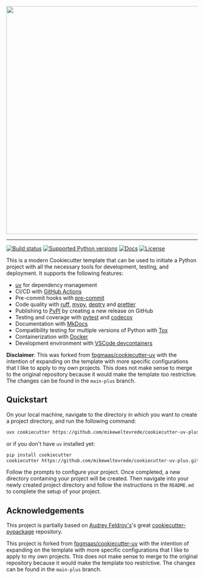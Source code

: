 <p align="center">
  <img width="600" src="https://raw.githubusercontent.com/mikeweltevrede/cookiecutter-uv-plus/main-plus/docs/static/cookiecutter.svg">
</p style = "margin-bottom: 2rem;">

---

[![Build status](https://img.shields.io/github/actions/workflow/status/mikeweltevrede/cookiecutter-uv-plus/main-plus.yml?branch=main-plus)](https://github.com/mikeweltevrede/cookiecutter-uv-plus/actions/workflows/main-plus.yml?query=branch%main-plus)
[![Supported Python versions](https://img.shields.io/pypi/pyversions/cookiecutter-uv-plus)](https://pypi.org/project/cookiecutter-uv-plus/)
[![Docs](https://img.shields.io/badge/docs-gh--pages-blue)](https://mikeweltevrede.github.io/cookiecutter-uv-plus/)
[![License](https://img.shields.io/github/license/mikeweltevrede/cookiecutter-uv-plus)](https://img.shields.io/github/license/mikeweltevrede/cookiecutter-uv-plus)

This is a modern Cookiecutter template that can be used to initiate a Python project with all the necessary tools for development, testing, and deployment. It supports the following features:

- [uv](https://docs.astral.sh/uv/) for dependency management
- CI/CD with [GitHub Actions](https://github.com/features/actions)
- Pre-commit hooks with [pre-commit](https://pre-commit.com/)
- Code quality with [ruff](https://github.com/charliermarsh/ruff), [mypy](https://mypy.readthedocs.io/en/stable/), [deptry](https://github.com/fpgmaas/deptry/) and [prettier](https://prettier.io/)
- Publishing to [PyPI](https://pypi.org) by creating a new release on GitHub
- Testing and coverage with [pytest](https://docs.pytest.org/en/7.1.x/) and [codecov](https://about.codecov.io/)
- Documentation with [MkDocs](https://www.mkdocs.org/)
- Compatibility testing for multiple versions of Python with [Tox](https://tox.wiki/en/latest/)
- Containerization with [Docker](https://www.docker.com/)
- Development environment with [VSCode devcontainers](https://code.visualstudio.com/docs/devcontainers/containers)

**Disclaimer**: This was forked from [fpgmaas/cookiecutter-uv](https://github.com/fpgmaas/cookiecutter-uv) with the intention of expanding on the template with more specific configurations that I like to apply to my own projects. This does not make sense to merge to the original repository because it would make the template too restrictive. The changes can be found in the `main-plus` branch.

[//]: # "---"
[//]: #
[//]: # '<p align="center">'
[//]: # '  <a href="https://mikeweltevrede.github.io/cookiecutter-uv-plus/">Documentation</a> - <a href="https://github.com/mikeweltevrede/cookiecutter-uv-plus-example">Example</a>'
[//]: # "</p>"
[//]: #
[//]: # "---"

## Quickstart

On your local machine, navigate to the directory in which you want to
create a project directory, and run the following command:

```bash
uvx cookiecutter https://github.com/mikeweltevrede/cookiecutter-uv-plus.git
```

or if you don't have `uv` installed yet:

```bash
pip install cookiecutter
cookiecutter https://github.com/mikeweltevrede/cookiecutter-uv-plus.git
```

Follow the prompts to configure your project. Once completed, a new directory containing your project will be created. Then navigate into your newly created project directory and follow the instructions in the `README.md` to complete the setup of your project.

## Acknowledgements

This project is partially based on [Audrey Feldroy\'s](https://github.com/audreyfeldroy)\'s great [cookiecutter-pypackage](https://github.com/audreyfeldroy/cookiecutter-pypackage) repository.

This project is forked from [fpgmaas/cookiecutter-uv](https://github.com/fpgmaas/cookiecutter-uv) with the intention of expanding on the template with more specific configurations that I like to apply to my own projects. This does not make sense to merge to the original repository because it would make the template too restrictive. The changes can be found in the `main-plus` branch.
